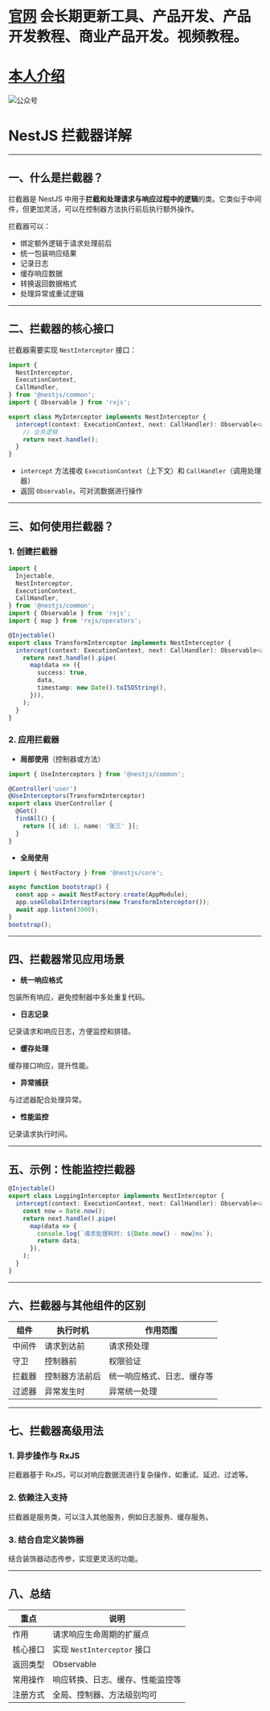 # [官网](securitytech.cc) 会长期更新工具、产品开发、产品开发教程、商业产品开发。视频教程。

# [本人介绍](http://securitytech.cc/about)

![公众号](https://github.com/haidragon/haidragon/blob/main/gzh.png)



# NestJS 拦截器详解

---

## 一、什么是拦截器？

拦截器是 NestJS 中用于**拦截和处理请求与响应过程中的逻辑**的类。它类似于中间件，但更加灵活，可以在控制器方法执行前后执行额外操作。

拦截器可以：

* 绑定额外逻辑于请求处理前后
* 统一包装响应结果
* 记录日志
* 缓存响应数据
* 转换返回数据格式
* 处理异常或重试逻辑

---

## 二、拦截器的核心接口

拦截器需要实现 `NestInterceptor` 接口：

```ts
import {
  NestInterceptor,
  ExecutionContext,
  CallHandler,
} from '@nestjs/common';
import { Observable } from 'rxjs';

export class MyInterceptor implements NestInterceptor {
  intercept(context: ExecutionContext, next: CallHandler): Observable<any> {
    // 业务逻辑
    return next.handle();
  }
}
```

* `intercept` 方法接收 `ExecutionContext`（上下文）和 `CallHandler`（调用处理器）
* 返回 `Observable`，可对流数据进行操作

---

## 三、如何使用拦截器？

### 1. 创建拦截器

```ts
import {
  Injectable,
  NestInterceptor,
  ExecutionContext,
  CallHandler,
} from '@nestjs/common';
import { Observable } from 'rxjs';
import { map } from 'rxjs/operators';

@Injectable()
export class TransformInterceptor implements NestInterceptor {
  intercept(context: ExecutionContext, next: CallHandler): Observable<any> {
    return next.handle().pipe(
      map(data => ({
        success: true,
        data,
        timestamp: new Date().toISOString(),
      })),
    );
  }
}
```

### 2. 应用拦截器

* **局部使用**（控制器或方法）

```ts
import { UseInterceptors } from '@nestjs/common';

@Controller('user')
@UseInterceptors(TransformInterceptor)
export class UserController {
  @Get()
  findAll() {
    return [{ id: 1, name: '张三' }];
  }
}
```

* **全局使用**

```ts
import { NestFactory } from '@nestjs/core';

async function bootstrap() {
  const app = await NestFactory.create(AppModule);
  app.useGlobalInterceptors(new TransformInterceptor());
  await app.listen(3000);
}
bootstrap();
```

---

## 四、拦截器常见应用场景

* **统一响应格式**

包装所有响应，避免控制器中多处重复代码。

* **日志记录**

记录请求和响应日志，方便监控和排错。

* **缓存处理**

缓存接口响应，提升性能。

* **异常捕获**

与过滤器配合处理异常。

* **性能监控**

记录请求执行时间。

---

## 五、示例：性能监控拦截器

```ts
@Injectable()
export class LoggingInterceptor implements NestInterceptor {
  intercept(context: ExecutionContext, next: CallHandler): Observable<any> {
    const now = Date.now();
    return next.handle().pipe(
      map(data => {
        console.log(`请求处理耗时: ${Date.now() - now}ms`);
        return data;
      }),
    );
  }
}
```

---

## 六、拦截器与其他组件的区别

| 组件  | 执行时机    | 作用范围          |
| --- | ------- | ------------- |
| 中间件 | 请求到达前   | 请求预处理         |
| 守卫  | 控制器前    | 权限验证          |
| 拦截器 | 控制器方法前后 | 统一响应格式、日志、缓存等 |
| 过滤器 | 异常发生时   | 异常统一处理        |

---

## 七、拦截器高级用法

### 1. 异步操作与 RxJS

拦截器基于 RxJS，可以对响应数据流进行复杂操作，如重试、延迟、过滤等。

### 2. 依赖注入支持

拦截器是服务类，可以注入其他服务，例如日志服务、缓存服务。

### 3. 结合自定义装饰器

结合装饰器动态传参，实现更灵活的功能。

---

## 八、总结

| 重点   | 说明                      |
| ---- | ----------------------- |
| 作用   | 请求响应生命周期的扩展点            |
| 核心接口 | 实现 `NestInterceptor` 接口 |
| 返回类型 | Observable              |
| 常用操作 | 响应转换、日志、缓存、性能监控等        |
| 注册方式 | 全局、控制器、方法级别均可           |

 
